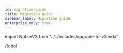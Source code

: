 ```yaml
---
id: migration-guide
title: Migration guide
sidebar_label: Migration guide
enterprise_only: true
---
```


import NoticeV3 from "../../includes/upgrade-to-v3.mdx"

<NoticeV3 />

_(todo)_